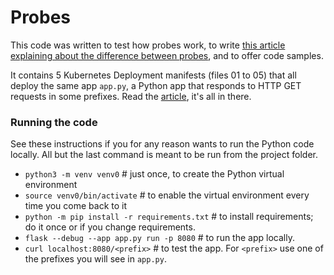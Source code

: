 # Probes
This code was written to test how probes work, to write [this article explaining about the difference between probes](https://medium.com/@jrkessl/readiness-vs-liveness-probes-what-is-the-difference-and-startup-probes-215560f043e4), and to offer code samples. 

It contains 5 Kubernetes Deployment manifests (files 01 to 05) that all deploy the same app `app.py`, a Python app that responds to HTTP GET requests in some prefixes. Read the [article](https://medium.com/@jrkessl/readiness-vs-liveness-probes-what-is-the-difference-and-startup-probes-215560f043e4), it's all in there. 

### Running the code 
See these instructions if you for any reason wants to run the Python code locally. All but the last command is meant to be run from the project folder.

 * `python3 -m venv venv0` # just once, to create the Python virtual environment
 * `source venv0/bin/activate` # to enable the virtual environment every time you come back to it 
 * `python -m pip install -r requirements.txt` # to install requirements; do it once or if you change requirements.
 * `flask --debug --app app.py run -p 8080` # to run the app locally. 
 * `curl localhost:8080/<prefix>` # to test the app. For `<prefix>` use one of the prefixes you will see in `app.py`.
